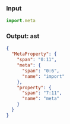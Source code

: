 ### Input
```js parse:expr
import.meta
```

### Output: ast
```json
{
  "MetaProperty": {
    "span": "0:11",
    "meta": {
      "span": "0:6",
      "name": "import"
    },
    "property": {
      "span": "7:11",
      "name": "meta"
    }
  }
}
```
